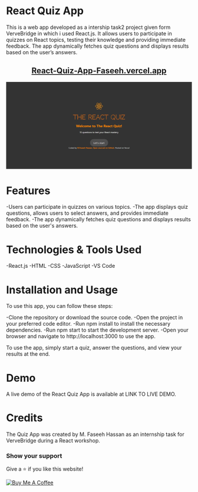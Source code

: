 # React Quiz App

This is a web app developed as a intership task2 project given form VerveBridge in which i used React.js. It allows users to participate in quizzes on React topics, testing their knowledge and providing immediate feedback. The app dynamically fetches quiz questions and displays results based on the user’s answers.

<h2 align="center">
  <a href="https://react-quiz-app-faseeh.vercel.app/" target="_blank">React-Quiz-App-Faseeh.vercel.app</a>
</h2>
<div align="center">
  <img alt="Demo" src="./Extra/src6.PNG" />
  </div>

# Features

-Users can participate in quizzes on various topics.
-The app displays quiz questions, allows users to select answers, and provides immediate feedback.
-The app dynamically fetches quiz questions and displays results based on the user's answers.

# Technologies & Tools Used

-React.js
-HTML
-CSS
-JavaScript
-VS Code

# Installation and Usage

To use this app, you can follow these steps:

-Clone the repository or download the source code.
-Open the project in your preferred code editor.
-Run npm install to install the necessary dependencies.
-Run npm start to start the development server.
-Open your browser and navigate to http://localhost:3000 to use the app.

To use the app, simply start a quiz, answer the questions, and view your results at the end.

# Demo

A live demo of the React Quiz App is available at LINK TO LIVE DEMO.

# Credits

The Quiz App was created by M. Faseeh Hassan as an internship task for VerveBridge during a React workshop.

### Show your support

Give a ⭐ if you like this website!

<a href="https://www.buymeacoffee.com/faseeh41" target="_blank"><img src="https://cdn.buymeacoffee.com/buttons/v2/default-violet.png" alt="Buy Me A Coffee" height="60px" width="217px" ></a>

